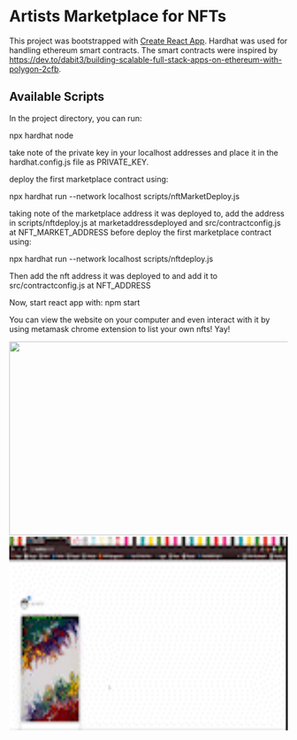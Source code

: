 # Artists Marketplace for NFTs

This project was bootstrapped with [Create React App](https://github.com/facebook/create-react-app).
Hardhat was used for handling ethereum smart contracts. The smart contracts were inspired by https://dev.to/dabit3/building-scalable-full-stack-apps-on-ethereum-with-polygon-2cfb.

## Available Scripts

In the project directory, you can run:

npx hardhat node 

take note of the private key in your localhost addresses and place it in the hardhat.config.js file as PRIVATE_KEY.

deploy the first marketplace contract using:

npx hardhat run --network localhost scripts/nftMarketDeploy.js 

taking note of the marketplace address it was deployed to, add the address in 
scripts/nftdeploy.js at marketaddressdeployed and src/contractconfig.js at NFT_MARKET_ADDRESS
before deploy the first marketplace contract using:

npx hardhat run --network localhost scripts/nftdeploy.js 

Then add the nft address it was deployed to and add it to src/contractconfig.js at NFT_ADDRESS

Now, start react app with:
npm start

You can view the website on your computer and even interact with it by using metamask chrome extension to list your own nfts! Yay!


<img src="ezgif-2-46d34f5c214b.gif" width="600" height="350"/>

<img src="finalrecording_MOV_SparkVideo.gif" width="600" height="350"/>

